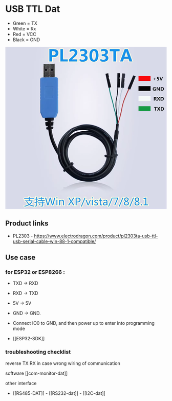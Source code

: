 
# USB TTL Dat 

- Green = TX
- White = Rx
- Red = VCC
- Black = GND

![](32-40-17-24-07-2023.png)


## Product links 

- PL2303 - https://www.electrodragon.com/product/pl2303ta-usb-ttl-usb-serial-cable-win-88-1-compatible/

## Use case 

### for ESP32 or ESP8266 : 
- TXD -> RXD
- RXD -> TXD
- 5V -> 5V
- GND -> GND. 
- Connect IO0 to GND, and then power up to enter into programming mode 

- [[ESP32-SDK]]

### troubleshooting checklist
reverse TX RX in case wrong wiring of communication


software [[com-monitor-dat]]

other interface 
- [[RS485-DAT]] - [[RS232-dat]] - [[I2C-dat]]